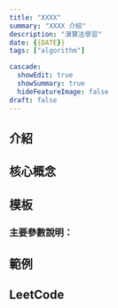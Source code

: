 ```yaml
---
title: "XXXX"
summary: "XXXX 介紹"
description: "演算法學習"
date: {{DATE}}
tags: ["algorithm"]

cascade:
  showEdit: true
  showSummary: true
  hideFeatureImage: false
draft: false
---
```


## 介紹

## 核心概念

## 模板

### 主要參數說明：

## 範例

## LeetCode